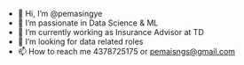 - 👋 Hi, I’m @pemasingye
- 👀 I’m passionate in Data Science & ML 
- 🌱 I’m currently working as Insurance Advisor at TD 
- 💞️ I’m looking for data related roles 
- 📫 How to reach me 4378725175 or pemaisngs@gmail.com

<!---
pemasingye/pemasingye is a ✨ special ✨ repository because its `README.md` (this file) appears on your GitHub profile.
You can click the Preview link to take a look at your changes.
--->
